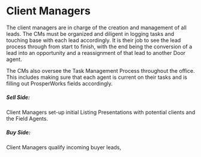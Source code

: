 # Client Managers

The client managers are in charge of the creation and management of all leads. The CMs must be organized and diligent in logging tasks and touching base with each lead accordingly. It is their job to see the lead process through from start to finish, with the end being the conversion of a lead into an opportunity and a reassignment of that lead to another Door agent.

The CMs also oversee the Task Management Process throughout the office. This includes making sure that each agent is current on their tasks and is filling out ProsperWorks fields accordingly.

##### Sell Side: 

Client Managers set-up initial Listing Presentations with potential clients and the Field Agents. 

##### Buy Side: 

Client Managers qualify incoming buyer leads, 



